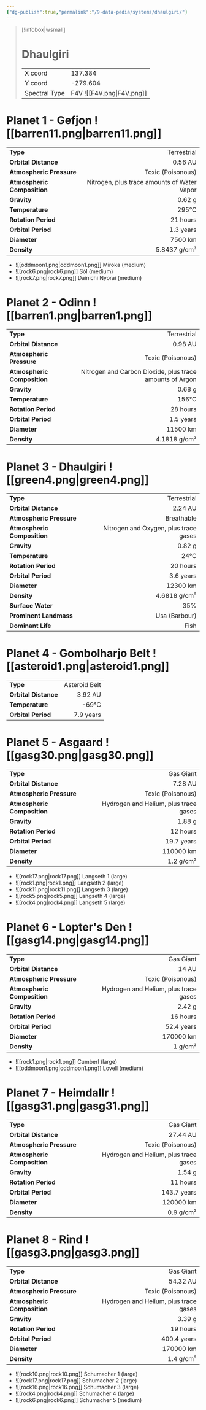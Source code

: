 ```yaml
---
{"dg-publish":true,"permalink":"/9-data-pedia/systems/dhaulgiri/"}
---
```


> [!infobox|wsmall]
> # Dhaulgiri
> | | |
> | - | - |
> | X coord | 137.384 |
> | Y coord| -279.604 |
> | Spectral Type | F4V ![[F4V.png\|F4V.png]] |

# Planet 1 - Gefjon ![[barren11.png\|barren11.png]]
|                             |                           |
| --------------------------- | -------------------------:|
| **Type**                    |             Terrestrial |
| **Orbital Distance**        |   0.56 AU |
| **Atmospheric Pressure**    |       Toxic (Poisonous) |
| **Atmospheric Composition** |      Nitrogen, plus trace amounts of Water Vapor |
| **Gravity**                 |        0.62 g |
| **Temperature**             |    295°C |
| **Rotation Period**         |  21 hours |
| **Orbital Period** | 1.3 years |
| **Diameter**                |      7500 km | 
| **Density**                 |    5.8437 g/cm³ |



- ![[oddmoon1.png\|oddmoon1.png]] Miroka (medium)
- ![[rock6.png\|rock6.png]] Sól (medium)
- ![[rock7.png\|rock7.png]] Dainichi Nyorai (medium)


# Planet 2 - Odinn ![[barren1.png\|barren1.png]]
|                             |                           |
| --------------------------- | -------------------------:|
| **Type**                    |             Terrestrial |
| **Orbital Distance**        |   0.98 AU |
| **Atmospheric Pressure**    |       Toxic (Poisonous) |
| **Atmospheric Composition** |      Nitrogen and Carbon Dioxide, plus trace amounts of Argon |
| **Gravity**                 |        0.68 g |
| **Temperature**             |    156°C |
| **Rotation Period**         |  28 hours |
| **Orbital Period** | 1.5 years |
| **Diameter**                |      11500 km | 
| **Density**                 |    4.1818 g/cm³ |





# Planet 3 - Dhaulgiri ![[green4.png\|green4.png]]
|                             |                           |
| --------------------------- | -------------------------:|
| **Type**                    |             Terrestrial |
| **Orbital Distance**        |   2.24 AU |
| **Atmospheric Pressure**    |       Breathable |
| **Atmospheric Composition** |      Nitrogen and Oxygen, plus trace gases |
| **Gravity**                 |        0.82 g |
| **Temperature**             |    24°C |
| **Rotation Period**         |  20 hours |
| **Orbital Period** | 3.6 years |
| **Diameter**                |      12300 km | 
| **Density**                 |    4.6818 g/cm³ |
| **Surface Water**           |           35% | 
| **Prominent Landmass**      |         Usa (Barbour) | 
| **Dominant Life**           |         Fish |





# Planet 4 - Gombolharjo Belt ![[asteroid1.png\|asteroid1.png]]
|                             |                           |
| --------------------------- | -------------------------:|
| **Type**                    |             Asteroid Belt |
| **Orbital Distance**        |   3.92 AU |
| **Temperature**             |    -69°C |
| **Orbital Period** | 7.9 years |





# Planet 5 - Asgaard ![[gasg30.png\|gasg30.png]]
|                             |                           |
| --------------------------- | -------------------------:|
| **Type**                    |             Gas Giant |
| **Orbital Distance**        |   7.28 AU |
| **Atmospheric Pressure**    |       Toxic (Poisonous) |
| **Atmospheric Composition** |      Hydrogen and Helium, plus trace gases |
| **Gravity**                 |        1.88 g |
| **Rotation Period**         |  12 hours |
| **Orbital Period** | 19.7 years |
| **Diameter**                |      110000 km | 
| **Density**                 |    1.2 g/cm³ |



- ![[rock17.png\|rock17.png]] Langseth 1 (large)
- ![[rock1.png\|rock1.png]] Langseth 2 (large)
- ![[rock11.png\|rock11.png]] Langseth 3 (large)
- ![[rock5.png\|rock5.png]] Langseth 4 (large)
- ![[rock4.png\|rock4.png]] Langseth 5 (large)


# Planet 6 - Lopter's Den ![[gasg14.png\|gasg14.png]]
|                             |                           |
| --------------------------- | -------------------------:|
| **Type**                    |             Gas Giant |
| **Orbital Distance**        |   14 AU |
| **Atmospheric Pressure**    |       Toxic (Poisonous) |
| **Atmospheric Composition** |      Hydrogen and Helium, plus trace gases |
| **Gravity**                 |        2.42 g |
| **Rotation Period**         |  16 hours |
| **Orbital Period** | 52.4 years |
| **Diameter**                |      170000 km | 
| **Density**                 |    1 g/cm³ |



- ![[rock1.png\|rock1.png]] Cumberl (large)
- ![[oddmoon1.png\|oddmoon1.png]] Lovell (medium)


# Planet 7 - Heimdallr ![[gasg31.png\|gasg31.png]]
|                             |                           |
| --------------------------- | -------------------------:|
| **Type**                    |             Gas Giant |
| **Orbital Distance**        |   27.44 AU |
| **Atmospheric Pressure**    |       Toxic (Poisonous) |
| **Atmospheric Composition** |      Hydrogen and Helium, plus trace gases |
| **Gravity**                 |        1.54 g |
| **Rotation Period**         |  11 hours |
| **Orbital Period** | 143.7 years |
| **Diameter**                |      120000 km | 
| **Density**                 |    0.9 g/cm³ |





# Planet 8 - Rind ![[gasg3.png\|gasg3.png]]
|                             |                           |
| --------------------------- | -------------------------:|
| **Type**                    |             Gas Giant |
| **Orbital Distance**        |   54.32 AU |
| **Atmospheric Pressure**    |       Toxic (Poisonous) |
| **Atmospheric Composition** |      Hydrogen and Helium, plus trace gases |
| **Gravity**                 |        3.39 g |
| **Rotation Period**         |  19 hours |
| **Orbital Period** | 400.4 years |
| **Diameter**                |      170000 km | 
| **Density**                 |    1.4 g/cm³ |



- ![[rock10.png\|rock10.png]] Schumacher 1 (large)
- ![[rock17.png\|rock17.png]] Schumacher 2 (large)
- ![[rock16.png\|rock16.png]] Schumacher 3 (large)
- ![[rock4.png\|rock4.png]] Schumacher 4 (large)
- ![[rock6.png\|rock6.png]] Schumacher 5 (medium)


